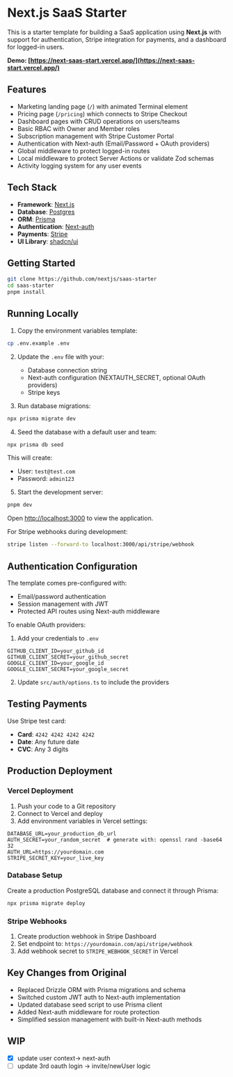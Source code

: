 
# Next.js SaaS Starter

This is a starter template for building a SaaS application using **Next.js** with support for authentication, Stripe integration for payments, and a dashboard for logged-in users.

**Demo: [https://next-saas-start.vercel.app/](https://next-saas-start.vercel.app/)**

## Features

- Marketing landing page (`/`) with animated Terminal element
- Pricing page (`/pricing`) which connects to Stripe Checkout
- Dashboard pages with CRUD operations on users/teams
- Basic RBAC with Owner and Member roles
- Subscription management with Stripe Customer Portal
- Authentication with Next-auth (Email/Password + OAuth providers)
- Global middleware to protect logged-in routes
- Local middleware to protect Server Actions or validate Zod schemas
- Activity logging system for any user events

## Tech Stack

- **Framework**: [Next.js](https://nextjs.org/)
- **Database**: [Postgres](https://www.postgresql.org/)
- **ORM**: [Prisma](https://www.prisma.io/)
- **Authentication**: [Next-auth](https://next-auth.js.org/)
- **Payments**: [Stripe](https://stripe.com/)
- **UI Library**: [shadcn/ui](https://ui.shadcn.com/)

## Getting Started

```bash
git clone https://github.com/nextjs/saas-starter
cd saas-starter
pnpm install
```

## Running Locally

1. Copy the environment variables template:
```bash
cp .env.example .env
```

2. Update the `.env` file with your:
   - Database connection string
   - Next-auth configuration (NEXTAUTH_SECRET, optional OAuth providers)
   - Stripe keys

3. Run database migrations:
```bash
npx prisma migrate dev
```

4. Seed the database with a default user and team:
```bash
npx prisma db seed
```

This will create:
- User: `test@test.com`
- Password: `admin123`

5. Start the development server:
```bash
pnpm dev
```

Open [http://localhost:3000](http://localhost:3000) to view the application.

For Stripe webhooks during development:
```bash
stripe listen --forward-to localhost:3000/api/stripe/webhook
```

## Authentication Configuration

The template comes pre-configured with:
- Email/password authentication
- Session management with JWT
- Protected API routes using Next-auth middleware

To enable OAuth providers:
1. Add your credentials to `.env`
```env
GITHUB_CLIENT_ID=your_github_id
GITHUB_CLIENT_SECRET=your_github_secret
GOOGLE_CLIENT_ID=your_google_id
GOOGLE_CLIENT_SECRET=your_google_secret
```
2. Update `src/auth/options.ts` to include the providers

## Testing Payments

Use Stripe test card:
- **Card**: `4242 4242 4242 4242`
- **Date**: Any future date
- **CVC**: Any 3 digits

## Production Deployment

### Vercel Deployment
1. Push your code to a Git repository
2. Connect to Vercel and deploy
3. Add environment variables in Vercel settings:
```env
DATABASE_URL=your_production_db_url
AUTH_SECRET=your_random_secret  # generate with: openssl rand -base64 32
AUTH_URL=https://yourdomain.com
STRIPE_SECRET_KEY=your_live_key
```

### Database Setup
Create a production PostgreSQL database and connect it through Prisma:
```bash
npx prisma migrate deploy
```

### Stripe Webhooks
1. Create production webhook in Stripe Dashboard
2. Set endpoint to: `https://yourdomain.com/api/stripe/webhook`
3. Add webhook secret to `STRIPE_WEBHOOK_SECRET` in Vercel

## Key Changes from Original
- Replaced Drizzle ORM with Prisma migrations and schema
- Switched custom JWT auth to Next-auth implementation
- Updated database seed script to use Prisma client
- Added Next-auth middleware for route protection
- Simplified session management with built-in Next-auth methods
 


 ## WIP
 - [x] update user context-> next-auth
 - [ ] update 3rd oauth login -> invite/newUser logic 
